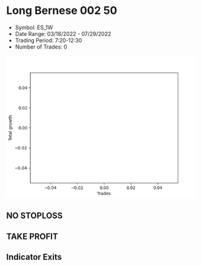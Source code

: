 # Long Bernese 002 50 
- Symbol: ES_1W
- Date Range: 03/18/2022 - 07/29/2022
- Trading Period: 7:20-12:30
- Number of Trades: 0

![Plot](LongBernese00250ES_1W.png)
## NO STOPLOSS










## TAKE PROFIT






## Indicator Exits



